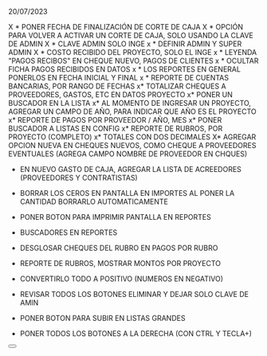 20/07/2023

X * PONER FECHA DE FINALIZACIÓN DE CORTE DE CAJA
X * OPCIÓN PARA VOLVER A ACTIVAR UN CORTE DE CAJA, SOLO USANDO LA CLAVE DE ADMIN
X * CLAVE ADMIN SOLO INGE
x * DEFINIR ADMIN Y SUPER ADMIN
X * COSTO RECIBIDO DEL PROYECTO, SOLO EL INGE
x * LEYENDA "PAGOS RECIBOS" EN CHEQUE NUEVO, PAGOS DE CLIENTES
x * OCULTAR FICHA PAGOS RECIBIDOS EN DATOS
x * LOS REPORTES EN GENERAL PONERLOS EN FECHA INICIAL Y FINAL
x * REPORTE DE CUENTAS BANCARIAS, POR RANGO DE FECHAS
x* TOTALIZAR CHEQUES A PROVEEDORES, GASTOS, ETC EN DATOS PROYECTO
x* PONER UN BUSCADOR EN LA LISTA 
x* AL MOMENTO DE INGRESAR UN PROYECTO, AGREGAR UN CAMPO DE AÑO, PARA INDICAR QUE AÑO ES EL PROYECTO
x* REPORTE DE PAGOS POR PROVEEDOR / AÑO, MES
x* PONER BUSCADOR A LISTAS EN CONFIG
x* REPORTE DE RUBROS, POR PROYECTO (COMPLETO)
x* TOTALES CON DOS DECIMALES
X* AGREGAR OPCION NUEVA EN CHEQUES NUEVOS, COMO CHEQUE A PROVEEDORES
EVENTUALES (AGREGA CAMPO NOMBRE DE PROVEEDOR EN CHQUES)


* EN NUEVO GASTO DE CAJA, AGREGAR LA LISTA DE ACREEDORES (PROVEEDORES Y CONTRATISTAS)

* BORRAR LOS CEROS EN PANTALLA EN IMPORTES AL PONER LA CANTIDAD BORRARLO AUTOMATICAMENTE
* PONER BOTON PARA IMPRIMIR PANTALLA EN REPORTES
* BUSCADORES EN REPORTES 
* DESGLOSAR CHEQUES DEL RUBRO EN PAGOS POR RUBRO

* REPORTE DE RUBROS, MOSTRAR MONTOS POR PROYECTO

* CONVERTIRLO TODO A POSITIVO (NUMEROS EN NEGATIVO)
* REVISAR TODOS LOS BOTONES ELIMINAR Y DEJAR SOLO CLAVE DE AMIN
* PONER BOTON PARA SUBIR EN LISTAS GRANDES
* PONER TODOS LOS BOTONES A LA DERECHA (CON CTRL Y TECLA+)


 <button class="btn btn-imprimir btn-primary btn-circle hand shadow btn-xl" onclick="window.print()">
                <i class="fal fa-print"></i>
            </button>